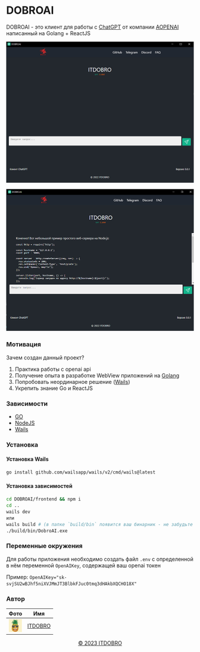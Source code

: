 # DOBROAI

DOBROAI - это клиент для работы с [ChatGPT](https://chat.openai.com) от компании [AOPENAI](https://openai.com) написанный на Golang + ReactJS

![DOBROAI-DEMO](src/app.jpg)

![DOBROAI-PROMPT](src/prompt.jpg)

### Мотивация

Зачем создан данный проект?

1. Практика работы с openai api
2. Получение опыта в разработке WebView приложений на [Golang](https://go.dev)
3. Попробовать неординарное решение ([Wails](https://wails.io))
4. Укрепить знание Go и ReactJS

### Зависимости

- [GO](https://go.dev/dl)
- [NodeJS](https://nodejs.org/en/download)
- [Wails](https://wails.io)

### Установка

#### Установка Wails

```bash
go install github.com/wailsapp/wails/v2/cmd/wails@latest
```

#### Установка зависимостей

```bash
cd DOBROAI/frontend && npm i
cd ..
wails dev
или
wails build # (в папке `build/bin` появится ваш бинарник - не забудьте переместить в неё файл .env с вашим openai токеном)
./build/bin/DobroAI.exe
```

### Переменные окружения

Для работы приложения необходимо создать файл `.env` с определенной в нём переменной `OpenAIKey`, содержащей ваш openai токен

Пример: `OpenAIKey="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"`

### Автор

| Фото | Имя |
|---| ---|
| <img src="./src/ava.jfif" alt="itdobro-ava" width="35px"> | [ITDOBRO](https://github.com/Avdushin) |



<center>
    <a href="https://github.com/Avdushin" target="_blank">&COPY; 2023 ITDOBRO</a>
<center>